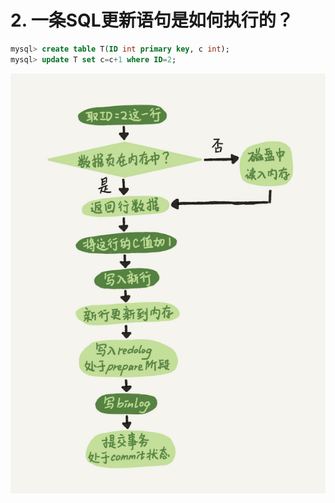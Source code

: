 # 2. 一条SQL更新语句是如何执行的？

```sql
mysql> create table T(ID int primary key, c int);
mysql> update T set c=c+1 where ID=2;
```

![](./pic/2-update执行过程.png)